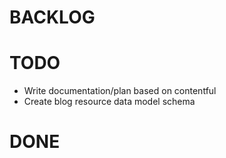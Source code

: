 # BACKLOG

# TODO

* Write documentation/plan based on contentful
* Create blog resource data model schema

# DONE